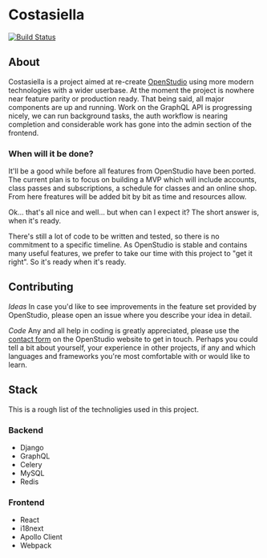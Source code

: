 # Costasiella

[![Build Status](https://travis-ci.com/costasiella/costasiella.svg?branch=master)](https://travis-ci.com/costasiella/costasiella)

## About

Costasiella is a project aimed at re-create [OpenStudio](https://github.com/openstudioproject/openstudio) using more modern technologies with a wider userbase. At the moment the project is nowhere near feature parity or production ready. That being said, all major components are up and running. Work on the GraphQL API is progressing nicely, we can run background tasks, the auth workflow is nearing completion and considerable work has gone into the admin section of the frontend. 

### When will it be done?

It'll be a good while before all features from OpenStudio have been ported. The current plan is to focus on building a MVP which will include accounts, class passes and subscriptions, a schedule for classes and an online shop. From here freatures will be added bit by bit as time and resources allow.

Ok... that's all nice and well... but when can I expect it?
The short answer is, when it's ready.

There's still a lot of code to be written and tested, so there is no commitment to a specific timeline. As OpenStudio is stable and contains many useful features, we prefer to take our time with this project to "get it right". So it's ready when it's ready.

## Contributing

*Ideas*
In case you'd like to see improvements in the feature set provided by OpenStudio, please open an issue where you describe your idea in detail. 

*Code*
Any and all help in coding is greatly appreciated, please use the [contact form](https://www.openstudioproject.com/contact/) on the OpenStudio website to get in touch. Perhaps you could tell a bit about yourself, your experience in other projects, if any and which languages and frameworks you're most comfortable with or would like to learn. 

## Stack

This is a rough list of the technoligies used in this project.

### Backend
- Django
- GraphQL
- Celery
- MySQL
- Redis

### Frontend
- React
- i18next
- Apollo Client
- Webpack

